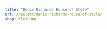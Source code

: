 ```yaml
---
title: "Denis Richards House of Style"
url: /hewlett/denis-richards-house-of-style/
shop: Kleidung
---
```

